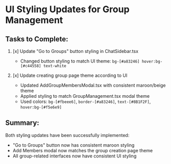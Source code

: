 # UI Styling Updates for Group Management

## Tasks to Complete:

1. [x] Update "Go to Groups" button styling in ChatSidebar.tsx
   - Changed button styling to match UI theme: `bg-[#a83246] hover:bg-[#c44558] text-white`

2. [x] Update creating group page theme according to UI
   - Updated AddGroupMembersModal.tsx with consistent maroon/beige theme
   - Applied styling to match GroupManagement.tsx modal theme
   - Used colors: `bg-[#fbeee6]`, `border-[#a83246]`, `text-[#8B1F2F]`, `hover:bg-[#f5e6e9]`

## Summary:
Both styling updates have been successfully implemented:
- "Go to Groups" button now has consistent maroon styling
- Add Members modal now matches the group creation page theme
- All group-related interfaces now have consistent UI styling
